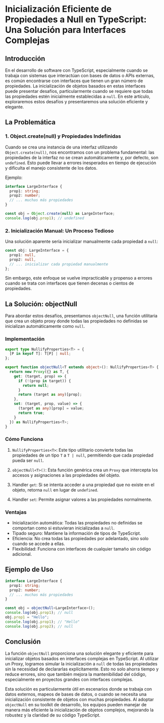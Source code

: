 # Inicialización Eficiente de Propiedades a Null en TypeScript: Una Solución para Interfaces Complejas

## Introducción

En el desarrollo de software con TypeScript, especialmente cuando se trabaja con sistemas que interactúan con bases de datos o APIs externas, es común encontrarse con interfaces que tienen un gran número de propiedades. La inicialización de objetos basados en estas interfaces puede presentar desafíos, particularmente cuando se requiere que todas las propiedades estén inicialmente establecidas a `null`. En este artículo, exploraremos estos desafíos y presentaremos una solución eficiente y elegante.

## La Problemática

### 1. Object.create(null) y Propiedades Indefinidas

Cuando se crea una instancia de una interfaz utilizando `Object.create(null)`, nos encontramos con un problema fundamental: las propiedades de la interfaz no se crean automáticamente y, por defecto, son `undefined`. Esto puede llevar a errores inesperados en tiempo de ejecución y dificulta el manejo consistente de los datos.

Ejemplo:

```typescript
interface LargeInterface {
  prop1: string;
  prop2: number;
  // ... muchas más propiedades
}

const obj = Object.create(null) as LargeInterface;
console.log(obj.prop1); // undefined
```

### 2. Inicialización Manual: Un Proceso Tedioso

Una solución aparente sería inicializar manualmente cada propiedad a `null`:

```typescript
const obj: LargeInterface = {
  prop1: null,
  prop2: null,
  // ... inicializar cada propiedad manualmente
};
```

Sin embargo, este enfoque se vuelve impracticable y propenso a errores cuando se trata con interfaces que tienen decenas o cientos de propiedades.

## La Solución: objectNull

Para abordar estos desafíos, presentamos `objectNull`, una función utilitaria que crea un objeto proxy donde todas las propiedades no definidas se inicializan automáticamente como `null`.

### Implementación

```typescript
export type NullifyProperties<T> = {
  [P in keyof T]: T[P] | null;
};

export function objectNull<T extends object>(): NullifyProperties<T> {
  return new Proxy({} as T, {
    get: (target, prop) => {
      if (!(prop in target)) {
        return null;
      }
      return (target as any)[prop];
    },
    set: (target, prop, value) => {
      (target as any)[prop] = value;
      return true;
    }
  }) as NullifyProperties<T>;
}
```

### Cómo Funciona

1. `NullifyProperties<T>`: Este tipo utilitario convierte todas las propiedades de un tipo `T` a `T | null`, permitiendo que cada propiedad pueda ser `null`.

2. `objectNull<T>()`: Esta función genérica crea un `Proxy` que intercepta los accesos y asignaciones a las propiedades del objeto.

3. Handler `get`: Si se intenta acceder a una propiedad que no existe en el objeto, retorna `null` en lugar de `undefined`.

4. Handler `set`: Permite asignar valores a las propiedades normalmente.

### Ventajas

- Inicialización automática: Todas las propiedades no definidas se comportan como si estuvieran inicializadas a `null`.
- Tipado seguro: Mantiene la información de tipos de TypeScript.
- Eficiencia: No crea todas las propiedades por adelantado, sino solo cuando se accede a ellas.
- Flexibilidad: Funciona con interfaces de cualquier tamaño sin código adicional.

## Ejemplo de Uso

```typescript
interface LargeInterface {
  prop1: string;
  prop2: number;
  // ... muchas más propiedades
}

const obj = objectNull<LargeInterface>();
console.log(obj.prop1); // null
obj.prop1 = "Hello";
console.log(obj.prop1); // "Hello"
console.log(obj.prop2); // null
```

## Conclusión

La función `objectNull` proporciona una solución elegante y eficiente para inicializar objetos basados en interfaces complejas en TypeScript. Al utilizar un Proxy, logramos simular la inicialización a `null` de todas las propiedades sin la necesidad de declararlas explícitamente. Esto no solo ahorra tiempo y reduce errores, sino que también mejora la mantenibilidad del código, especialmente en proyectos grandes con interfaces complejas.

Esta solución es particularmente útil en escenarios donde se trabaja con datos externos, mapeos de bases de datos, o cuando se necesita una inicialización consistente de objetos con muchas propiedades. Al adoptar `objectNull` en su toolkit de desarrollo, los equipos pueden manejar de manera más eficiente la inicialización de objetos complejos, mejorando la robustez y la claridad de su código TypeScript.
